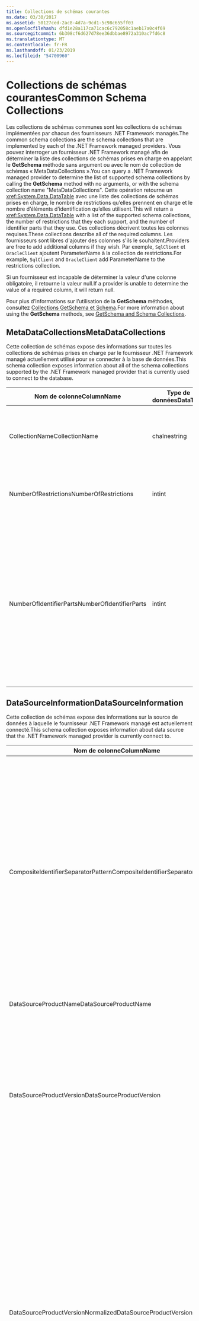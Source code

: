 ```yaml
---
title: Collections de schémas courantes
ms.date: 03/30/2017
ms.assetid: 50127ced-2ac8-4d7a-9cd1-5c98c655ff03
ms.openlocfilehash: dfd1e28a117ca71cac6c792058c1aeb17a0c4f69
ms.sourcegitcommit: 6b308cf6d627d78ee36dbbae8972a310ac7fd6c8
ms.translationtype: MT
ms.contentlocale: fr-FR
ms.lasthandoff: 01/23/2019
ms.locfileid: "54700960"
---
```

# <a name="common-schema-collections"></a><span data-ttu-id="b79be-102">Collections de schémas courantes</span><span class="sxs-lookup"><span data-stu-id="b79be-102">Common Schema Collections</span></span>
<span data-ttu-id="b79be-103">Les collections de schémas communes sont les collections de schémas implémentées par chacun des fournisseurs .NET Framework managés.</span><span class="sxs-lookup"><span data-stu-id="b79be-103">The common schema collections are the schema collections that are implemented by each of the .NET Framework managed providers.</span></span> <span data-ttu-id="b79be-104">Vous pouvez interroger un fournisseur .NET Framework managé afin de déterminer la liste des collections de schémas prises en charge en appelant le **GetSchema** méthode sans argument ou avec le nom de collection de schémas « MetaDataCollections ».</span><span class="sxs-lookup"><span data-stu-id="b79be-104">You can query a .NET Framework managed provider to determine the list of supported schema collections by calling the **GetSchema** method with no arguments, or with the schema collection name "MetaDataCollections".</span></span> <span data-ttu-id="b79be-105">Cette opération retourne un <xref:System.Data.DataTable> avec une liste des collections de schémas prises en charge, le nombre de restrictions qu’elles prennent en charge et le nombre d’éléments d’identification qu’elles utilisent.</span><span class="sxs-lookup"><span data-stu-id="b79be-105">This will return a <xref:System.Data.DataTable> with a list of the supported schema collections, the number of restrictions that they each support, and the number of identifier parts that they use.</span></span> <span data-ttu-id="b79be-106">Ces collections décrivent toutes les colonnes requises.</span><span class="sxs-lookup"><span data-stu-id="b79be-106">These collections describe all of the required columns.</span></span> <span data-ttu-id="b79be-107">Les fournisseurs sont libres d'ajouter des colonnes s'ils le souhaitent.</span><span class="sxs-lookup"><span data-stu-id="b79be-107">Providers are free to add additional columns if they wish.</span></span> <span data-ttu-id="b79be-108">Par exemple, `SqlClient` et `OracleClient` ajoutent ParameterName à la collection de restrictions.</span><span class="sxs-lookup"><span data-stu-id="b79be-108">For example, `SqlClient` and `OracleClient` add ParameterName to the restrictions collection.</span></span>  
  
 <span data-ttu-id="b79be-109">Si un fournisseur est incapable de déterminer la valeur d'une colonne obligatoire, il retourne la valeur null.</span><span class="sxs-lookup"><span data-stu-id="b79be-109">If a provider is unable to determine the value of a required column, it will return null.</span></span>  
  
 <span data-ttu-id="b79be-110">Pour plus d’informations sur l’utilisation de la **GetSchema** méthodes, consultez [Collections GetSchema et Schema](../../../../docs/framework/data/adonet/getschema-and-schema-collections.md).</span><span class="sxs-lookup"><span data-stu-id="b79be-110">For more information about using the **GetSchema** methods, see [GetSchema and Schema Collections](../../../../docs/framework/data/adonet/getschema-and-schema-collections.md).</span></span>  
  
## <a name="metadatacollections"></a><span data-ttu-id="b79be-111">MetaDataCollections</span><span class="sxs-lookup"><span data-stu-id="b79be-111">MetaDataCollections</span></span>  
 <span data-ttu-id="b79be-112">Cette collection de schémas expose des informations sur toutes les collections de schémas prises en charge par le fournisseur .NET Framework managé actuellement utilisé pour se connecter à la base de données.</span><span class="sxs-lookup"><span data-stu-id="b79be-112">This schema collection exposes information about all of the schema collections supported by the .NET Framework managed provider that is currently used to connect to the database.</span></span>  
  
|<span data-ttu-id="b79be-113">Nom de colonne</span><span class="sxs-lookup"><span data-stu-id="b79be-113">ColumnName</span></span>|<span data-ttu-id="b79be-114">Type de données</span><span class="sxs-lookup"><span data-stu-id="b79be-114">DataType</span></span>|<span data-ttu-id="b79be-115">Description</span><span class="sxs-lookup"><span data-stu-id="b79be-115">Description</span></span>|  
|----------------|--------------|-----------------|  
|<span data-ttu-id="b79be-116">CollectionName</span><span class="sxs-lookup"><span data-stu-id="b79be-116">CollectionName</span></span>|<span data-ttu-id="b79be-117">chaîne</span><span class="sxs-lookup"><span data-stu-id="b79be-117">string</span></span>|<span data-ttu-id="b79be-118">Le nom de la collection à passer à la **GetSchema** méthode pour retourner la collection.</span><span class="sxs-lookup"><span data-stu-id="b79be-118">The name of the collection to pass to the **GetSchema** method to return the collection.</span></span>|  
|<span data-ttu-id="b79be-119">NumberOfRestrictions</span><span class="sxs-lookup"><span data-stu-id="b79be-119">NumberOfRestrictions</span></span>|<span data-ttu-id="b79be-120">int</span><span class="sxs-lookup"><span data-stu-id="b79be-120">int</span></span>|<span data-ttu-id="b79be-121">Nombre de restrictions qui peuvent être spécifiées pour la collection.</span><span class="sxs-lookup"><span data-stu-id="b79be-121">The number of restrictions that may be specified for the collection.</span></span>|  
|<span data-ttu-id="b79be-122">NumberOfIdentifierParts</span><span class="sxs-lookup"><span data-stu-id="b79be-122">NumberOfIdentifierParts</span></span>|<span data-ttu-id="b79be-123">int</span><span class="sxs-lookup"><span data-stu-id="b79be-123">int</span></span>|<span data-ttu-id="b79be-124">Nombre de parties dans le nom d'objet identificateur/base de données composite.</span><span class="sxs-lookup"><span data-stu-id="b79be-124">The number of parts in the composite identifier/database object name.</span></span> <span data-ttu-id="b79be-125">Par exemple, dans SQL Server, ce serait 3 pour les tables et 4 pour les colonnes.</span><span class="sxs-lookup"><span data-stu-id="b79be-125">For example, in SQL Server, this would be 3 for tables and 4 for columns.</span></span> <span data-ttu-id="b79be-126">Dans Oracle, ce serait 2 pour les tables et 3 pour les colonnes.</span><span class="sxs-lookup"><span data-stu-id="b79be-126">In Oracle, it would be 2 for tables and 3 for columns.</span></span>|  
  
## <a name="datasourceinformation"></a><span data-ttu-id="b79be-127">DataSourceInformation</span><span class="sxs-lookup"><span data-stu-id="b79be-127">DataSourceInformation</span></span>  
 <span data-ttu-id="b79be-128">Cette collection de schémas expose des informations sur la source de données à laquelle le fournisseur .NET Framework managé est actuellement connecté.</span><span class="sxs-lookup"><span data-stu-id="b79be-128">This schema collection exposes information about data source that the .NET Framework managed provider is currently connect to.</span></span>  
  
|<span data-ttu-id="b79be-129">Nom de colonne</span><span class="sxs-lookup"><span data-stu-id="b79be-129">ColumnName</span></span>|<span data-ttu-id="b79be-130">Type de données</span><span class="sxs-lookup"><span data-stu-id="b79be-130">DataType</span></span>|<span data-ttu-id="b79be-131">Description</span><span class="sxs-lookup"><span data-stu-id="b79be-131">Description</span></span>|  
|----------------|--------------|-----------------|  
|<span data-ttu-id="b79be-132">CompositeIdentifierSeparatorPattern</span><span class="sxs-lookup"><span data-stu-id="b79be-132">CompositeIdentifierSeparatorPattern</span></span>|<span data-ttu-id="b79be-133">string</span><span class="sxs-lookup"><span data-stu-id="b79be-133">string</span></span>|<span data-ttu-id="b79be-134">Expression régulière pour mettre en correspondance les séparateurs composites dans un identificateur composite.</span><span class="sxs-lookup"><span data-stu-id="b79be-134">The regular expression to match the composite separators in a composite identifier.</span></span> <span data-ttu-id="b79be-135">Par exemple, «\\. »</span><span class="sxs-lookup"><span data-stu-id="b79be-135">For example, "\\."</span></span> <span data-ttu-id="b79be-136">(pour SQL Server) ou «\@&#124;\\. »</span><span class="sxs-lookup"><span data-stu-id="b79be-136">(for SQL Server) or "\@&#124;\\."</span></span> <span data-ttu-id="b79be-137">(pour Oracle).</span><span class="sxs-lookup"><span data-stu-id="b79be-137">(for Oracle).</span></span><br /><br /> <span data-ttu-id="b79be-138">Un identificateur composite est généralement ce qui est utilisé pour un nom d’objet de base de données, par exemple : pubs.dbo.authors ou pubs\@dbo.authors.</span><span class="sxs-lookup"><span data-stu-id="b79be-138">A composite identifier is typically what is used for a database object name, for example: pubs.dbo.authors or pubs\@dbo.authors.</span></span><br /><br /> <span data-ttu-id="b79be-139">Pour SQL Server, utilisez l’expression régulière «\\. ».</span><span class="sxs-lookup"><span data-stu-id="b79be-139">For SQL Server, use the regular expression "\\.".</span></span> <span data-ttu-id="b79be-140">Pour OracleClient, utilisez «\@&#124;\\. ».</span><span class="sxs-lookup"><span data-stu-id="b79be-140">For OracleClient, use "\@&#124;\\.".</span></span><br /><br /> <span data-ttu-id="b79be-141">Pour ODBC, utilisez Catalog_name_seperator.</span><span class="sxs-lookup"><span data-stu-id="b79be-141">For ODBC use the Catalog_name_seperator.</span></span><br /><br /> <span data-ttu-id="b79be-142">Pour OLE DB, utilisez DBLITERAL_CATALOG_SEPARATOR ou DBLITERAL_SCHEMA_SEPARATOR.</span><span class="sxs-lookup"><span data-stu-id="b79be-142">For OLE DB use DBLITERAL_CATALOG_SEPARATOR or DBLITERAL_SCHEMA_SEPARATOR.</span></span>|  
|<span data-ttu-id="b79be-143">DataSourceProductName</span><span class="sxs-lookup"><span data-stu-id="b79be-143">DataSourceProductName</span></span>|<span data-ttu-id="b79be-144">string</span><span class="sxs-lookup"><span data-stu-id="b79be-144">string</span></span>|<span data-ttu-id="b79be-145">Nom du produit auquel accède le fournisseur, tel que « Oracle » ou « SQLServer ».</span><span class="sxs-lookup"><span data-stu-id="b79be-145">The name of the product accessed by the provider, such as "Oracle" or "SQLServer".</span></span>|  
|<span data-ttu-id="b79be-146">DataSourceProductVersion</span><span class="sxs-lookup"><span data-stu-id="b79be-146">DataSourceProductVersion</span></span>|<span data-ttu-id="b79be-147">string</span><span class="sxs-lookup"><span data-stu-id="b79be-147">string</span></span>|<span data-ttu-id="b79be-148">Indique la version du produit auquel accède le fournisseur, dans le format natif des sources de données et non dans un format Microsoft.</span><span class="sxs-lookup"><span data-stu-id="b79be-148">Indicates the version of the product accessed by the provider, in the data sources native format and not in Microsoft format.</span></span><br /><br /> <span data-ttu-id="b79be-149">Dans certains cas, DataSourceProductVersion et DataSourceProductVersionNormalized ont la même valeur.</span><span class="sxs-lookup"><span data-stu-id="b79be-149">In some cases DataSourceProductVersion and DataSourceProductVersionNormalized will be the same value.</span></span> <span data-ttu-id="b79be-150">Dans le cas d'OLE DB et d'ODBC, ces valeurs sont toujours identiques étant donné qu'elles sont mappées sur le même appel de fonction dans l'API native sous-jacente.</span><span class="sxs-lookup"><span data-stu-id="b79be-150">In the case of OLE DB and ODBC, these will always be the same as they are mapped to the same function call in the underlying native API.</span></span>|  
|<span data-ttu-id="b79be-151">DataSourceProductVersionNormalized</span><span class="sxs-lookup"><span data-stu-id="b79be-151">DataSourceProductVersionNormalized</span></span>|<span data-ttu-id="b79be-152">string</span><span class="sxs-lookup"><span data-stu-id="b79be-152">string</span></span>|<span data-ttu-id="b79be-153">Version normalisée pour la source de données, telle qu'elle peut être comparée à `String.Compare()`.</span><span class="sxs-lookup"><span data-stu-id="b79be-153">A normalized version for the data source, such that it can be compared with `String.Compare()`.</span></span> <span data-ttu-id="b79be-154">Son format est identique pour toutes les versions du fournisseur afin d'empêcher la version 10 d'opérer un tri entre les versions 1 et 2.</span><span class="sxs-lookup"><span data-stu-id="b79be-154">The format of this is consistent for all versions of the provider to prevent version 10 from sorting between version 1 and version 2.</span></span><br /><br /> <span data-ttu-id="b79be-155">Par exemple, le fournisseur Oracle utilise un format « nn.nn.nn.nn.nn » pour sa version normalisée, ce qui entraîne une source de données Oracle 8i retourne « 08.01.07.04.01 ».</span><span class="sxs-lookup"><span data-stu-id="b79be-155">For example, the Oracle provider uses a format of "nn.nn.nn.nn.nn" for its normalized version, which causes an Oracle 8i data source to return "08.01.07.04.01".</span></span> <span data-ttu-id="b79be-156">SQL Server utilise le format « nn.nn.nnnn » Microsoft classique.</span><span class="sxs-lookup"><span data-stu-id="b79be-156">SQL Server uses the typical Microsoft "nn.nn.nnnn" format.</span></span><br /><br /> <span data-ttu-id="b79be-157">Dans certains cas, DataSourceProductVersion et DataSourceProductVersionNormalized ont la même valeur.</span><span class="sxs-lookup"><span data-stu-id="b79be-157">In some cases, DataSourceProductVersion and DataSourceProductVersionNormalized will be the same value.</span></span> <span data-ttu-id="b79be-158">Dans le cas d'OLE DB et d'ODBC, ces valeurs sont toujours identiques étant donné qu'elles sont mappées sur le même appel de fonction dans l'API native sous-jacente.</span><span class="sxs-lookup"><span data-stu-id="b79be-158">In the case of OLE DB and ODBC these will always be the same as they are mapped to the same function call in the underlying native API.</span></span>|  
|<span data-ttu-id="b79be-159">GroupByBehavior</span><span class="sxs-lookup"><span data-stu-id="b79be-159">GroupByBehavior</span></span>|<xref:System.Data.Common.GroupByBehavior>|<span data-ttu-id="b79be-160">Spécifie la relation entre les colonnes dans une clause GROUP BY et les colonnes non agrégées dans la liste de sélection.</span><span class="sxs-lookup"><span data-stu-id="b79be-160">Specifies the relationship between the columns in a GROUP BY clause and the non-aggregated columns in the select list.</span></span>|  
|<span data-ttu-id="b79be-161">IdentifierPattern</span><span class="sxs-lookup"><span data-stu-id="b79be-161">IdentifierPattern</span></span>|<span data-ttu-id="b79be-162">string</span><span class="sxs-lookup"><span data-stu-id="b79be-162">string</span></span>|<span data-ttu-id="b79be-163">Expression régulière qui correspond à un identificateur et dont la valeur de correspondance est l'identificateur.</span><span class="sxs-lookup"><span data-stu-id="b79be-163">A regular expression that matches an identifier and has a match value of the identifier.</span></span> <span data-ttu-id="b79be-164">Par exemple, « [A-Za-z0-9_#$] ».</span><span class="sxs-lookup"><span data-stu-id="b79be-164">For example "[A-Za-z0-9_#$]".</span></span>|  
|<span data-ttu-id="b79be-165">IdentifierCase</span><span class="sxs-lookup"><span data-stu-id="b79be-165">IdentifierCase</span></span>|<xref:System.Data.Common.IdentifierCase>|<span data-ttu-id="b79be-166">Indique si des identificateurs non entourés de guillemets sont traités ou non comme respectant la casse.</span><span class="sxs-lookup"><span data-stu-id="b79be-166">Indicates whether non-quoted identifiers are treated as case sensitive or not.</span></span>|  
|<span data-ttu-id="b79be-167">OrderByColumnsInSelect</span><span class="sxs-lookup"><span data-stu-id="b79be-167">OrderByColumnsInSelect</span></span>|<span data-ttu-id="b79be-168">bool</span><span class="sxs-lookup"><span data-stu-id="b79be-168">bool</span></span>|<span data-ttu-id="b79be-169">Spécifie si les colonnes d'une clause ORDER BY doivent figurer dans la liste de sélection.</span><span class="sxs-lookup"><span data-stu-id="b79be-169">Specifies whether columns in an ORDER BY clause must be in the select list.</span></span> <span data-ttu-id="b79be-170">Une valeur true indique qu'elles doivent obligatoirement figurer dans la liste de sélection ; une valeur false indique qu'elles ne doivent pas obligatoirement figurer dans la liste de sélection.</span><span class="sxs-lookup"><span data-stu-id="b79be-170">A value of true indicates that they are required to be in the select list, a value of false indicates that they are not required to be in the select list.</span></span>|  
|<span data-ttu-id="b79be-171">ParameterMarkerFormat</span><span class="sxs-lookup"><span data-stu-id="b79be-171">ParameterMarkerFormat</span></span>|<span data-ttu-id="b79be-172">string</span><span class="sxs-lookup"><span data-stu-id="b79be-172">string</span></span>|<span data-ttu-id="b79be-173">Chaîne de format représentant la manière de formater un paramètre.</span><span class="sxs-lookup"><span data-stu-id="b79be-173">A format string that represents how to format a parameter.</span></span><br /><br /> <span data-ttu-id="b79be-174">Si les paramètres nommés sont pris en charge par la source de données, le premier espace réservé dans cette chaîne doit être l'emplacement où le nom de paramètre doit être formaté.</span><span class="sxs-lookup"><span data-stu-id="b79be-174">If named parameters are supported by the data source, the first placeholder in this string should be where the parameter name should be formatted.</span></span><br /><br /> <span data-ttu-id="b79be-175">Par exemple, si la source de données attend des paramètres nommés et précédés une » : « il s’agit de « :{0}».</span><span class="sxs-lookup"><span data-stu-id="b79be-175">For example, if the data source expects parameters to be named and prefixed with an ‘:’ this would be ":{0}".</span></span> <span data-ttu-id="b79be-176">En cas de formatage avec un nom de paramètre « p1 », la chaîne obtenue est « :p1 ».</span><span class="sxs-lookup"><span data-stu-id="b79be-176">When formatting this with a parameter name of "p1" the resulting string is ":p1".</span></span><br /><br /> <span data-ttu-id="b79be-177">Si la source de données attend des paramètres précédés le '\@», mais les noms les incluent déjà, il s’agit de '{0}» et le résultat de la mise en forme d’un paramètre nommé «\@p1 » consiste simplement à »\@p1 ».</span><span class="sxs-lookup"><span data-stu-id="b79be-177">If the data source expects parameters to be prefixed with the ‘\@’, but the names already include them, this would be ‘{0}’, and the result of formatting a parameter named "\@p1" would simply be "\@p1".</span></span><br /><br /> <span data-ttu-id="b79be-178">Pour les sources de données qui ne sont pas attendre des paramètres nommés et attendent l’utilisation de la « ? »</span><span class="sxs-lookup"><span data-stu-id="b79be-178">For data sources that do not expect named parameters and expect the use of the ‘?’</span></span> <span data-ttu-id="b79be-179">caractère, la chaîne de format peut être spécifiée simplement comme « ? », qui ignore le nom du paramètre.</span><span class="sxs-lookup"><span data-stu-id="b79be-179">character, the format string can be specified as simply ‘?’, which would ignore the parameter name.</span></span> <span data-ttu-id="b79be-180">Pour OLE DB, nous retournons « ? ».</span><span class="sxs-lookup"><span data-stu-id="b79be-180">For OLE DB we return ‘?’.</span></span>|  
|<span data-ttu-id="b79be-181">ParameterMarkerPattern</span><span class="sxs-lookup"><span data-stu-id="b79be-181">ParameterMarkerPattern</span></span>|<span data-ttu-id="b79be-182">string</span><span class="sxs-lookup"><span data-stu-id="b79be-182">string</span></span>|<span data-ttu-id="b79be-183">Expression régulière représentant un marqueur de paramètre.</span><span class="sxs-lookup"><span data-stu-id="b79be-183">A regular expression that matches a parameter marker.</span></span> <span data-ttu-id="b79be-184">Elle a pour valeur de correspondance éventuelle le nom de paramètre.</span><span class="sxs-lookup"><span data-stu-id="b79be-184">It will have a match value of the parameter name, if any.</span></span><br /><br /> <span data-ttu-id="b79be-185">Par exemple, si les paramètres nommés sont pris en charge avec un «\@' caractère initial qui sera inclus dans le nom du paramètre, il s’agit : » (\@[A-Za-z0-9_$ #] \*) ».</span><span class="sxs-lookup"><span data-stu-id="b79be-185">For example, if named parameters are supported with an ‘\@’ lead-in character that will be included in the parameter name, this would be: "(\@[A-Za-z0-9_$#]\*)".</span></span><br /><br /> <span data-ttu-id="b79be-186">Toutefois, si les paramètres nommés sont pris en charge avec un « : » comme caractère initial ne faisant pas partie du nom de paramètre, il s’agirait : » : ([A-Za-z0-9_$ #]\*) ».</span><span class="sxs-lookup"><span data-stu-id="b79be-186">However, if named parameters are supported with a ‘:’ as the lead-in character and it is not part of the parameter name, this would be: ":([A-Za-z0-9_$#]\*)".</span></span><br /><br /> <span data-ttu-id="b79be-187">Bien sûr, si la source de données ne prend pas en charge les paramètres nommés, cela donne simplement « ? ».</span><span class="sxs-lookup"><span data-stu-id="b79be-187">Of course, if the data source doesn’t support named parameters, this would simply be "?".</span></span>|  
|<span data-ttu-id="b79be-188">ParameterNameMaxLength</span><span class="sxs-lookup"><span data-stu-id="b79be-188">ParameterNameMaxLength</span></span>|<span data-ttu-id="b79be-189">int</span><span class="sxs-lookup"><span data-stu-id="b79be-189">int</span></span>|<span data-ttu-id="b79be-190">Longueur maximale d'un nom de paramètre en caractères.</span><span class="sxs-lookup"><span data-stu-id="b79be-190">The maximum length of a parameter name in characters.</span></span> <span data-ttu-id="b79be-191">Si les noms de paramètres sont pris en charge, Visual Studio attend que la valeur minimale de longueur maximale soit de 30 caractères.</span><span class="sxs-lookup"><span data-stu-id="b79be-191">Visual Studio expects that if parameter names are supported, the minimum value for the maximum length is 30 characters.</span></span><br /><br /> <span data-ttu-id="b79be-192">Si la source de données ne prend pas en charge les paramètres nommés, cette propriété retourne zéro.</span><span class="sxs-lookup"><span data-stu-id="b79be-192">If the data source does not support named parameters, this property returns zero.</span></span>|  
|<span data-ttu-id="b79be-193">ParameterNamePattern</span><span class="sxs-lookup"><span data-stu-id="b79be-193">ParameterNamePattern</span></span>|<span data-ttu-id="b79be-194">string</span><span class="sxs-lookup"><span data-stu-id="b79be-194">string</span></span>|<span data-ttu-id="b79be-195">Expression régulière représentant les noms de paramètre valides.</span><span class="sxs-lookup"><span data-stu-id="b79be-195">A regular expression that matches the valid parameter names.</span></span> <span data-ttu-id="b79be-196">Les différentes sources de données ont des règles différentes concernant les caractères qui peuvent être utilisés pour les noms de paramètre.</span><span class="sxs-lookup"><span data-stu-id="b79be-196">Different data sources have different rules regarding the characters that may be used for parameter names.</span></span><br /><br /> <span data-ttu-id="b79be-197">Si les noms de paramètre sont pris en charge, Visual Studio attend que les caractères « \p{Lu}\p{Ll}\p{Lt}\p{Lm}\p{Lo}\p{Nl}\p{Nd} » correspondent à l'ensemble minimal pris en charge de caractères valides pour les noms de paramètre.</span><span class="sxs-lookup"><span data-stu-id="b79be-197">Visual Studio expects that if parameter names are supported, the characters "\p{Lu}\p{Ll}\p{Lt}\p{Lm}\p{Lo}\p{Nl}\p{Nd}" are the minimum supported set of characters that are valid for parameter names.</span></span>|  
|<span data-ttu-id="b79be-198">QuotedIdentifierPattern</span><span class="sxs-lookup"><span data-stu-id="b79be-198">QuotedIdentifierPattern</span></span>|<span data-ttu-id="b79be-199">string</span><span class="sxs-lookup"><span data-stu-id="b79be-199">string</span></span>|<span data-ttu-id="b79be-200">Expression régulière qui correspond à un identificateur entre guillemets et qui a pour valeur de correspondance l'identificateur proprement dit, sans les guillemets.</span><span class="sxs-lookup"><span data-stu-id="b79be-200">A regular expression that matches a quoted identifier and has a match value of the identifier itself without the quotes.</span></span> <span data-ttu-id="b79be-201">Par exemple, si la source de données utilise des guillemets doubles pour identifier des identificateurs entre guillemets, cela serait : « (([^\\"]&#124;\\"\\") \*) ».</span><span class="sxs-lookup"><span data-stu-id="b79be-201">For example, if the data source used double-quotes to identify quoted identifiers, this would be: "(([^\\"]&#124;\\"\\")\*)".</span></span>|  
|<span data-ttu-id="b79be-202">QuotedIdentifierCase</span><span class="sxs-lookup"><span data-stu-id="b79be-202">QuotedIdentifierCase</span></span>|<xref:System.Data.Common.IdentifierCase>|<span data-ttu-id="b79be-203">Indique si des identificateurs entourés de guillemets sont traités ou non comme respectant la casse.</span><span class="sxs-lookup"><span data-stu-id="b79be-203">Indicates whether quoted identifiers are treated as case sensitive or not.</span></span>|  
|<span data-ttu-id="b79be-204">StatementSeparatorPattern</span><span class="sxs-lookup"><span data-stu-id="b79be-204">StatementSeparatorPattern</span></span>|<span data-ttu-id="b79be-205">string</span><span class="sxs-lookup"><span data-stu-id="b79be-205">string</span></span>|<span data-ttu-id="b79be-206">Expression régulière représentant le séparateur d'instruction.</span><span class="sxs-lookup"><span data-stu-id="b79be-206">A regular expression that matches the statement separator.</span></span>|  
|<span data-ttu-id="b79be-207">StringLiteralPattern</span><span class="sxs-lookup"><span data-stu-id="b79be-207">StringLiteralPattern</span></span>|<span data-ttu-id="b79be-208">string</span><span class="sxs-lookup"><span data-stu-id="b79be-208">string</span></span>|<span data-ttu-id="b79be-209">Expression régulière qui correspond à un littéral de chaîne et dont la valeur de correspondance est le littéral proprement dit.</span><span class="sxs-lookup"><span data-stu-id="b79be-209">A regular expression that matches a string literal and has a match value of the literal itself.</span></span> <span data-ttu-id="b79be-210">Par exemple, si la source de données utilise des guillemets simples pour identifier des chaînes, cela serait : « ('([^']&#124;'') \*') » »</span><span class="sxs-lookup"><span data-stu-id="b79be-210">For example, if the data source used single-quotes to identify strings, this would be: "('([^']&#124;'')\*')"'</span></span>|  
|<span data-ttu-id="b79be-211">SupportedJoinOperators</span><span class="sxs-lookup"><span data-stu-id="b79be-211">SupportedJoinOperators</span></span>|<xref:System.Data.Common.SupportedJoinOperators>|<span data-ttu-id="b79be-212">Spécifie les types d'instructions SQL jointes prises en charge par la source de données.</span><span class="sxs-lookup"><span data-stu-id="b79be-212">Specifies what types of SQL join statements are supported by the data source.</span></span>|  
  
## <a name="datatypes"></a><span data-ttu-id="b79be-213">DataTypes</span><span class="sxs-lookup"><span data-stu-id="b79be-213">DataTypes</span></span>  
 <span data-ttu-id="b79be-214">Cette collection de schémas expose des informations sur les types de données pris en charge par la base de données à laquelle le fournisseur .NET Framework managé est actuellement connecté.</span><span class="sxs-lookup"><span data-stu-id="b79be-214">This schema collection exposes information about the data types that are supported by the database that the .NET Framework managed provider is currently connected to.</span></span>  
  
|<span data-ttu-id="b79be-215">Nom de colonne</span><span class="sxs-lookup"><span data-stu-id="b79be-215">ColumnName</span></span>|<span data-ttu-id="b79be-216">Type de données</span><span class="sxs-lookup"><span data-stu-id="b79be-216">DataType</span></span>|<span data-ttu-id="b79be-217">Description</span><span class="sxs-lookup"><span data-stu-id="b79be-217">Description</span></span>|  
|----------------|--------------|-----------------|  
|<span data-ttu-id="b79be-218">TypeName</span><span class="sxs-lookup"><span data-stu-id="b79be-218">TypeName</span></span>|<span data-ttu-id="b79be-219">string</span><span class="sxs-lookup"><span data-stu-id="b79be-219">string</span></span>|<span data-ttu-id="b79be-220">Nom de type de données spécifique au fournisseur.</span><span class="sxs-lookup"><span data-stu-id="b79be-220">The provider-specific data type name.</span></span>|  
|<span data-ttu-id="b79be-221">ProviderDbType</span><span class="sxs-lookup"><span data-stu-id="b79be-221">ProviderDbType</span></span>|<span data-ttu-id="b79be-222">int</span><span class="sxs-lookup"><span data-stu-id="b79be-222">int</span></span>|<span data-ttu-id="b79be-223">Valeur de type de données spécifique au fournisseur à utiliser pour la spécification du type d'un paramètre.</span><span class="sxs-lookup"><span data-stu-id="b79be-223">The provider-specific type value that should be used when specifying a parameter’s type.</span></span> <span data-ttu-id="b79be-224">Par exemple, SqlDbType.Money ou OracleType.Blob.</span><span class="sxs-lookup"><span data-stu-id="b79be-224">For example, SqlDbType.Money or OracleType.Blob.</span></span>|  
|<span data-ttu-id="b79be-225">ColumnSize</span><span class="sxs-lookup"><span data-stu-id="b79be-225">ColumnSize</span></span>|<span data-ttu-id="b79be-226">long</span><span class="sxs-lookup"><span data-stu-id="b79be-226">long</span></span>|<span data-ttu-id="b79be-227">La longueur d'une colonne ou d'un paramètre non numérique fait référence à la longueur maximale ou à la longueur définie pour ce type par le fournisseur.</span><span class="sxs-lookup"><span data-stu-id="b79be-227">The length of a non-numeric column or parameter refers to either the maximum or the length defined for this type by the provider.</span></span><br /><br /> <span data-ttu-id="b79be-228">Pour les données de type caractère, il s'agit de la longueur maximale ou de la longueur en unités définie par la source de données.</span><span class="sxs-lookup"><span data-stu-id="b79be-228">For character data, this is the maximum or defined length in units, defined by the data source.</span></span> <span data-ttu-id="b79be-229">Le concept d'Oracle consiste à spécifier une longueur, puis à spécifier la taille de stockage réelle de certains types de données caractère.</span><span class="sxs-lookup"><span data-stu-id="b79be-229">Oracle has the concept of specifying a length and then specifying the actual storage size for some character data types.</span></span> <span data-ttu-id="b79be-230">Cela définit uniquement la longueur en unités pour Oracle.</span><span class="sxs-lookup"><span data-stu-id="b79be-230">This defines only the length in units for Oracle.</span></span><br /><br /> <span data-ttu-id="b79be-231">Pour les données de type date-heure, il s'agit de la longueur de la représentation de chaîne (en supposant la précision maximale autorisée de la partie fractions de secondes).</span><span class="sxs-lookup"><span data-stu-id="b79be-231">For date-time data types, this is the length of the string representation (assuming the maximum allowed precision of the fractional seconds component).</span></span><br /><br /> <span data-ttu-id="b79be-232">Si le type de données est numérique, il s'agit de la limite supérieure de la précision maximale du type de données.</span><span class="sxs-lookup"><span data-stu-id="b79be-232">If the data type is numeric, this is the upper bound on the maximum precision of the data type.</span></span>|  
|<span data-ttu-id="b79be-233">CreateFormat</span><span class="sxs-lookup"><span data-stu-id="b79be-233">CreateFormat</span></span>|<span data-ttu-id="b79be-234">string</span><span class="sxs-lookup"><span data-stu-id="b79be-234">string</span></span>|<span data-ttu-id="b79be-235">Chaîne de format représentant la manière d'ajouter cette colonne à une instruction de définition de données, telle que CREATE TABLE.</span><span class="sxs-lookup"><span data-stu-id="b79be-235">Format string that represents how to add this column to a data definition statement, such as CREATE TABLE.</span></span> <span data-ttu-id="b79be-236">Chaque élément dans le tableau CreateParameter doit être représenté par un « marqueur de paramètre » dans la chaîne de format.</span><span class="sxs-lookup"><span data-stu-id="b79be-236">Each element in the CreateParameter array should be represented by a "parameter marker" in the format string.</span></span><br /><br /> <span data-ttu-id="b79be-237">Par exemple, le type de données SQL DECIMAL nécessite une précision et une échelle.</span><span class="sxs-lookup"><span data-stu-id="b79be-237">For example, the SQL data type DECIMAL needs a precision and a scale.</span></span> <span data-ttu-id="b79be-238">Dans ce cas, la chaîne de format serait « DECIMAL ({0},{1}) ».</span><span class="sxs-lookup"><span data-stu-id="b79be-238">In this case, the format string would be "DECIMAL({0},{1})".</span></span>|  
|<span data-ttu-id="b79be-239">CreateParameters</span><span class="sxs-lookup"><span data-stu-id="b79be-239">CreateParameters</span></span>|<span data-ttu-id="b79be-240">string</span><span class="sxs-lookup"><span data-stu-id="b79be-240">string</span></span>|<span data-ttu-id="b79be-241">Paramètres de création à spécifier lors de la création d'une colonne de ce type de données.</span><span class="sxs-lookup"><span data-stu-id="b79be-241">The creation parameters that must be specified when creating a column of this data type.</span></span> <span data-ttu-id="b79be-242">Les paramètres de création sont répertoriés dans la chaîne, avec des virgules de séparation, dans l'ordre dans lequel ils doivent être fournis.</span><span class="sxs-lookup"><span data-stu-id="b79be-242">Each creation parameter is listed in the string, separated by a comma in the order they are to be supplied.</span></span><br /><br /> <span data-ttu-id="b79be-243">Par exemple, le type de données SQL DECIMAL nécessite une précision et une échelle.</span><span class="sxs-lookup"><span data-stu-id="b79be-243">For example, the SQL data type DECIMAL needs a precision and a scale.</span></span> <span data-ttu-id="b79be-244">Dans ce cas, les paramètres de création doivent contenir la chaîne « precision, scale ».</span><span class="sxs-lookup"><span data-stu-id="b79be-244">In this case, the creation parameters should contain the string "precision, scale".</span></span><br /><br /> <span data-ttu-id="b79be-245">Dans une commande de texte pour créer une colonne DECIMAL avec une précision de 10 et une échelle de 2, la valeur de la colonne CreateFormat peut être décimale ({0},{1}) » et la spécification de type complète serait Decimal (10,2).</span><span class="sxs-lookup"><span data-stu-id="b79be-245">In a text command to create a DECIMAL column with a precision of 10 and a scale of 2, the value of the CreateFormat column might be DECIMAL({0},{1})" and the complete type specification would be DECIMAL(10,2).</span></span>|  
|<span data-ttu-id="b79be-246">Type de données</span><span class="sxs-lookup"><span data-stu-id="b79be-246">DataType</span></span>|<span data-ttu-id="b79be-247">string</span><span class="sxs-lookup"><span data-stu-id="b79be-247">string</span></span>|<span data-ttu-id="b79be-248">Nom du type .NET Framework du type de données.</span><span class="sxs-lookup"><span data-stu-id="b79be-248">The name of the .NET Framework type of the data type.</span></span>|  
|<span data-ttu-id="b79be-249">IsAutoincrementable</span><span class="sxs-lookup"><span data-stu-id="b79be-249">IsAutoincrementable</span></span>|<span data-ttu-id="b79be-250">bool</span><span class="sxs-lookup"><span data-stu-id="b79be-250">bool</span></span>|<span data-ttu-id="b79be-251">true — Les valeurs de ce type de données peuvent être auto-incrémentées.</span><span class="sxs-lookup"><span data-stu-id="b79be-251">true—Values of this data type may be auto-incrementing.</span></span><br /><br /> <span data-ttu-id="b79be-252">false — Les valeurs de ce type de données ne peuvent pas être auto-incrémentées.</span><span class="sxs-lookup"><span data-stu-id="b79be-252">false—Values of this data type may not be auto-incrementing.</span></span><br /><br /> <span data-ttu-id="b79be-253">Notez que cela indique simplement si une colonne de ce type de données peut être auto-incrémentée, pas que toutes les colonnes de ce type le sont.</span><span class="sxs-lookup"><span data-stu-id="b79be-253">Note that this merely indicates whether a column of this data type may be auto-incrementing, not that all columns of this type are auto-incrementing.</span></span>|  
|<span data-ttu-id="b79be-254">IsBestMatch</span><span class="sxs-lookup"><span data-stu-id="b79be-254">IsBestMatch</span></span>|<span data-ttu-id="b79be-255">bool</span><span class="sxs-lookup"><span data-stu-id="b79be-255">bool</span></span>|<span data-ttu-id="b79be-256">true — Le type de données est la meilleure correspondance entre tous les types de données du magasin de données et le type de données .NET Framework indiqué par la valeur de la colonne DataType.</span><span class="sxs-lookup"><span data-stu-id="b79be-256">true—The data type is the best match between all data types in the data store and the .NET Framework data type indicated by the value in the DataType column.</span></span><br /><br /> <span data-ttu-id="b79be-257">false — Le type de données n'est pas la meilleure correspondance.</span><span class="sxs-lookup"><span data-stu-id="b79be-257">false—The data type is not the best match.</span></span><br /><br /> <span data-ttu-id="b79be-258">Pour chaque ensemble de lignes dans lequel la valeur de la colonne DataType est identique, la colonne IsBestMatch est définie comme true dans une seule ligne.</span><span class="sxs-lookup"><span data-stu-id="b79be-258">For each set of rows in which the value of the DataType column is the same, the IsBestMatch column is set to true in only one row.</span></span>|  
|<span data-ttu-id="b79be-259">IsCaseSensitive</span><span class="sxs-lookup"><span data-stu-id="b79be-259">IsCaseSensitive</span></span>|<span data-ttu-id="b79be-260">bool</span><span class="sxs-lookup"><span data-stu-id="b79be-260">bool</span></span>|<span data-ttu-id="b79be-261">true — Le type de données est un type de caractère respectant la casse.</span><span class="sxs-lookup"><span data-stu-id="b79be-261">true—The data type is a character type and is case-sensitive.</span></span><br /><br /> <span data-ttu-id="b79be-262">false — Le type de données n'est pas un type de caractère ou ne respecte pas la casse.</span><span class="sxs-lookup"><span data-stu-id="b79be-262">false—The data type is not a character type or is not case-sensitive.</span></span>|  
|<span data-ttu-id="b79be-263">IsFixedLength</span><span class="sxs-lookup"><span data-stu-id="b79be-263">IsFixedLength</span></span>|<span data-ttu-id="b79be-264">bool</span><span class="sxs-lookup"><span data-stu-id="b79be-264">bool</span></span>|<span data-ttu-id="b79be-265">true — Les colonnes de ce type de données créées par la DDL sont de longueur fixe.</span><span class="sxs-lookup"><span data-stu-id="b79be-265">true—Columns of this data type created by the data definition language (DDL) will be of fixed length.</span></span><br /><br /> <span data-ttu-id="b79be-266">false — Les colonnes de ce type de données créées par la DDL sont de longueur variable.</span><span class="sxs-lookup"><span data-stu-id="b79be-266">false—Columns of this data type created by the DDL will be of variable length.</span></span><br /><br /> <span data-ttu-id="b79be-267">DBNull.Value — Il est impossible de déterminer si le fournisseur mappera ce champ avec une colonne de longueur fixe ou variable.</span><span class="sxs-lookup"><span data-stu-id="b79be-267">DBNull.Value—It is not known whether the provider will map this field with a fixed-length or variable-length column.</span></span>|  
|<span data-ttu-id="b79be-268">IsFixedPrecisionScale</span><span class="sxs-lookup"><span data-stu-id="b79be-268">IsFixedPrecisionScale</span></span>|<span data-ttu-id="b79be-269">bool</span><span class="sxs-lookup"><span data-stu-id="b79be-269">bool</span></span>|<span data-ttu-id="b79be-270">true — Le type de données a une précision et une échelle fixes.</span><span class="sxs-lookup"><span data-stu-id="b79be-270">true—The data type has a fixed precision and scale.</span></span><br /><br /> <span data-ttu-id="b79be-271">false — Le type de données n'a pas de précision ni d'échelle fixes.</span><span class="sxs-lookup"><span data-stu-id="b79be-271">false—The data type does not have a fixed precision and scale.</span></span>|  
|<span data-ttu-id="b79be-272">IsLong</span><span class="sxs-lookup"><span data-stu-id="b79be-272">IsLong</span></span>|<span data-ttu-id="b79be-273">bool</span><span class="sxs-lookup"><span data-stu-id="b79be-273">bool</span></span>|<span data-ttu-id="b79be-274">true — Le type de données contient des données très longues ; la définition de données très longues est spécifique au fournisseur.</span><span class="sxs-lookup"><span data-stu-id="b79be-274">true—The data type contains very long data; the definition of very long data is provider-specific.</span></span><br /><br /> <span data-ttu-id="b79be-275">false — Le type de données ne contient pas de données très longues.</span><span class="sxs-lookup"><span data-stu-id="b79be-275">false—The data type does not contain very long data.</span></span>|  
|<span data-ttu-id="b79be-276">IsNullable</span><span class="sxs-lookup"><span data-stu-id="b79be-276">IsNullable</span></span>|<span data-ttu-id="b79be-277">bool</span><span class="sxs-lookup"><span data-stu-id="b79be-277">bool</span></span>|<span data-ttu-id="b79be-278">true — Le type de données est Nullable.</span><span class="sxs-lookup"><span data-stu-id="b79be-278">true—The data type is nullable.</span></span><br /><br /> <span data-ttu-id="b79be-279">false — Le type de données n'est pas Nullable.</span><span class="sxs-lookup"><span data-stu-id="b79be-279">false—The data type is not nullable.</span></span><br /><br /> <span data-ttu-id="b79be-280">DBNull.Value — Il est impossible de déterminer si le type de données est Nullable.</span><span class="sxs-lookup"><span data-stu-id="b79be-280">DBNull.Value—It is not known whether the data type is nullable.</span></span>|  
|<span data-ttu-id="b79be-281">IsSearchable</span><span class="sxs-lookup"><span data-stu-id="b79be-281">IsSearchable</span></span>|<span data-ttu-id="b79be-282">bool</span><span class="sxs-lookup"><span data-stu-id="b79be-282">bool</span></span>|<span data-ttu-id="b79be-283">true — Le type de données peut être utilisé dans une clause WHERE avec tout opérateur, à l'exception du prédicat LIKE.</span><span class="sxs-lookup"><span data-stu-id="b79be-283">true—The data type can be used in a WHERE clause with any operator except the LIKE predicate.</span></span><br /><br /> <span data-ttu-id="b79be-284">false — Le type de données ne peut pas être utilisé dans une clause WHERE avec un opérateur, à l'exception du prédicat LIKE.</span><span class="sxs-lookup"><span data-stu-id="b79be-284">false—The data type cannot be used in a WHERE clause with any operator except the LIKE predicate.</span></span>|  
|<span data-ttu-id="b79be-285">IsSearchableWithLike</span><span class="sxs-lookup"><span data-stu-id="b79be-285">IsSearchableWithLike</span></span>|<span data-ttu-id="b79be-286">bool</span><span class="sxs-lookup"><span data-stu-id="b79be-286">bool</span></span>|<span data-ttu-id="b79be-287">true — Le type de données peut être utilisé avec le prédicat LIKE.</span><span class="sxs-lookup"><span data-stu-id="b79be-287">true—The data type can be used with the LIKE predicate</span></span><br /><br /> <span data-ttu-id="b79be-288">false — Le type de données ne peut pas être utilisé avec le prédicat LIKE.</span><span class="sxs-lookup"><span data-stu-id="b79be-288">false—The data type cannot be used with the LIKE predicate.</span></span>|  
|<span data-ttu-id="b79be-289">IsUnsigned</span><span class="sxs-lookup"><span data-stu-id="b79be-289">IsUnsigned</span></span>|<span data-ttu-id="b79be-290">bool</span><span class="sxs-lookup"><span data-stu-id="b79be-290">bool</span></span>|<span data-ttu-id="b79be-291">true — Le type de données n'est pas signé.</span><span class="sxs-lookup"><span data-stu-id="b79be-291">true—The data type is unsigned.</span></span><br /><br /> <span data-ttu-id="b79be-292">false — Le type de données est signé.</span><span class="sxs-lookup"><span data-stu-id="b79be-292">false—The data type is signed.</span></span><br /><br /> <span data-ttu-id="b79be-293">DBNull.Value — Non applicable au type de données.</span><span class="sxs-lookup"><span data-stu-id="b79be-293">DBNull.Value—Not applicable to data type.</span></span>|  
|<span data-ttu-id="b79be-294">MaximumScale</span><span class="sxs-lookup"><span data-stu-id="b79be-294">MaximumScale</span></span>|<span data-ttu-id="b79be-295">short</span><span class="sxs-lookup"><span data-stu-id="b79be-295">short</span></span>|<span data-ttu-id="b79be-296">Si l'indicateur de type est un type numérique, il correspond au nombre maximal de chiffres autorisés à droite de la virgule décimale.</span><span class="sxs-lookup"><span data-stu-id="b79be-296">If the type indicator is a numeric type, this is the maximum number of digits allowed to the right of the decimal point.</span></span> <span data-ttu-id="b79be-297">Sinon, c'est DBNull.Value.</span><span class="sxs-lookup"><span data-stu-id="b79be-297">Otherwise, this is DBNull.Value.</span></span>|  
|<span data-ttu-id="b79be-298">MinimumScale</span><span class="sxs-lookup"><span data-stu-id="b79be-298">MinimumScale</span></span>|<span data-ttu-id="b79be-299">short</span><span class="sxs-lookup"><span data-stu-id="b79be-299">short</span></span>|<span data-ttu-id="b79be-300">Si l'indicateur de type est un type numérique, il correspond au nombre minimal de chiffres autorisés à droite de la virgule décimale.</span><span class="sxs-lookup"><span data-stu-id="b79be-300">If the type indicator is a numeric type, this is the minimum number of digits allowed to the right of the decimal point.</span></span> <span data-ttu-id="b79be-301">Sinon, c'est DBNull.Value.</span><span class="sxs-lookup"><span data-stu-id="b79be-301">Otherwise, this is DBNull.Value.</span></span>|  
|<span data-ttu-id="b79be-302">IsConcurrencyType</span><span class="sxs-lookup"><span data-stu-id="b79be-302">IsConcurrencyType</span></span>|<span data-ttu-id="b79be-303">bool</span><span class="sxs-lookup"><span data-stu-id="b79be-303">bool</span></span>|<span data-ttu-id="b79be-304">true — Le type de données est mis à jour par la base de données à chaque modification de la ligne et la valeur de la colonne diffère de toutes les valeurs précédentes.</span><span class="sxs-lookup"><span data-stu-id="b79be-304">true – the data type is updated by the database every time the row is changed and the value of the column is different from all previous values</span></span><br /><br /> <span data-ttu-id="b79be-305">false — Le type de données n'est pas mis à jour par la base de données à chaque modification de la ligne.</span><span class="sxs-lookup"><span data-stu-id="b79be-305">false – the data type is note updated by the database every time the row is changed</span></span><br /><br /> <span data-ttu-id="b79be-306">DBNull.Value — La base de données ne prend pas en charge ce type de données.</span><span class="sxs-lookup"><span data-stu-id="b79be-306">DBNull.Value – the database does not support this type of data type</span></span>|  
|<span data-ttu-id="b79be-307">IsLiteralSupported</span><span class="sxs-lookup"><span data-stu-id="b79be-307">IsLiteralSupported</span></span>|<span data-ttu-id="b79be-308">bool</span><span class="sxs-lookup"><span data-stu-id="b79be-308">bool</span></span>|<span data-ttu-id="b79be-309">true — Le type de données peut être exprimé comme littéral.</span><span class="sxs-lookup"><span data-stu-id="b79be-309">true – the data type can be expressed as a literal</span></span><br /><br /> <span data-ttu-id="b79be-310">false — Le type de données ne peut pas être exprimé comme littéral.</span><span class="sxs-lookup"><span data-stu-id="b79be-310">false – the data type can not be expressed as a literal</span></span>|  
|<span data-ttu-id="b79be-311">LiteralPrefix</span><span class="sxs-lookup"><span data-stu-id="b79be-311">LiteralPrefix</span></span>|<span data-ttu-id="b79be-312">string</span><span class="sxs-lookup"><span data-stu-id="b79be-312">string</span></span>|<span data-ttu-id="b79be-313">Préfixe appliqué à un littéral donné.</span><span class="sxs-lookup"><span data-stu-id="b79be-313">The prefix applied to a given literal.</span></span>|  
|<span data-ttu-id="b79be-314">LiteralSuffix</span><span class="sxs-lookup"><span data-stu-id="b79be-314">LiteralSuffix</span></span>|<span data-ttu-id="b79be-315">chaîne</span><span class="sxs-lookup"><span data-stu-id="b79be-315">string</span></span>|<span data-ttu-id="b79be-316">Suffixe appliqué à un littéral donné.</span><span class="sxs-lookup"><span data-stu-id="b79be-316">The suffix applied to a given literal.</span></span>|  
|<span data-ttu-id="b79be-317">NativeDataType</span><span class="sxs-lookup"><span data-stu-id="b79be-317">NativeDataType</span></span>|<span data-ttu-id="b79be-318">Chaîne</span><span class="sxs-lookup"><span data-stu-id="b79be-318">String</span></span>|<span data-ttu-id="b79be-319">NativeDataType est une colonne spécifique à OLE DB pour l'exposition du type OLE DB du type de données.</span><span class="sxs-lookup"><span data-stu-id="b79be-319">NativeDataType is an OLE DB specific column for exposing the OLE DB type of the data type .</span></span>|  
  
## <a name="restrictions"></a><span data-ttu-id="b79be-320">Restrictions</span><span class="sxs-lookup"><span data-stu-id="b79be-320">Restrictions</span></span>  
 <span data-ttu-id="b79be-321">Cette collection de schémas expose des informations sur les restrictions prises en charge par le fournisseur .NET Framework managé actuellement utilisé pour se connecter à la base de données.</span><span class="sxs-lookup"><span data-stu-id="b79be-321">This schema collection exposed information about the restrictions that are supported by the .NET Framework managed provider that is currently used to connect to the database.</span></span>  
  
|<span data-ttu-id="b79be-322">Nom de colonne</span><span class="sxs-lookup"><span data-stu-id="b79be-322">ColumnName</span></span>|<span data-ttu-id="b79be-323">Type de données</span><span class="sxs-lookup"><span data-stu-id="b79be-323">DataType</span></span>|<span data-ttu-id="b79be-324">Description</span><span class="sxs-lookup"><span data-stu-id="b79be-324">Description</span></span>|  
|----------------|--------------|-----------------|  
|<span data-ttu-id="b79be-325">CollectionName</span><span class="sxs-lookup"><span data-stu-id="b79be-325">CollectionName</span></span>|<span data-ttu-id="b79be-326">string</span><span class="sxs-lookup"><span data-stu-id="b79be-326">string</span></span>|<span data-ttu-id="b79be-327">Nom de la collection à laquelle ces restrictions s'appliquent.</span><span class="sxs-lookup"><span data-stu-id="b79be-327">The name of the collection that these restrictions apply to.</span></span>|  
|<span data-ttu-id="b79be-328">RestrictionName</span><span class="sxs-lookup"><span data-stu-id="b79be-328">RestrictionName</span></span>|<span data-ttu-id="b79be-329">string</span><span class="sxs-lookup"><span data-stu-id="b79be-329">string</span></span>|<span data-ttu-id="b79be-330">Nom de la restriction dans la collection.</span><span class="sxs-lookup"><span data-stu-id="b79be-330">The name of the restriction in the collection.</span></span>|  
|<span data-ttu-id="b79be-331">RestrictionDefault</span><span class="sxs-lookup"><span data-stu-id="b79be-331">RestrictionDefault</span></span>|<span data-ttu-id="b79be-332">string</span><span class="sxs-lookup"><span data-stu-id="b79be-332">string</span></span>|<span data-ttu-id="b79be-333">Ignoré.</span><span class="sxs-lookup"><span data-stu-id="b79be-333">Ignored.</span></span>|  
|<span data-ttu-id="b79be-334">RestrictionNumber</span><span class="sxs-lookup"><span data-stu-id="b79be-334">RestrictionNumber</span></span>|<span data-ttu-id="b79be-335">int</span><span class="sxs-lookup"><span data-stu-id="b79be-335">int</span></span>|<span data-ttu-id="b79be-336">Emplacement réel des restrictions de collections dans lequel figure cette restriction particulière.</span><span class="sxs-lookup"><span data-stu-id="b79be-336">The actual location in the collections restrictions that this particular restriction falls in.</span></span>|  
  
## <a name="reservedwords"></a><span data-ttu-id="b79be-337">ReservedWords</span><span class="sxs-lookup"><span data-stu-id="b79be-337">ReservedWords</span></span>  
 <span data-ttu-id="b79be-338">Cette collection de schémas expose des informations sur les mots réservés par la base de données à laquelle le fournisseur .NET Framework managé est actuellement connecté.</span><span class="sxs-lookup"><span data-stu-id="b79be-338">This schema collection exposes information about the words that are reserved by the database that the .NET Framework managed provider that is currently connected to.</span></span>  
  
|<span data-ttu-id="b79be-339">Nom de colonne</span><span class="sxs-lookup"><span data-stu-id="b79be-339">ColumnName</span></span>|<span data-ttu-id="b79be-340">Type de données</span><span class="sxs-lookup"><span data-stu-id="b79be-340">DataType</span></span>|<span data-ttu-id="b79be-341">Description</span><span class="sxs-lookup"><span data-stu-id="b79be-341">Description</span></span>|  
|----------------|--------------|-----------------|  
|<span data-ttu-id="b79be-342">ReservedWord</span><span class="sxs-lookup"><span data-stu-id="b79be-342">ReservedWord</span></span>|<span data-ttu-id="b79be-343">chaîne</span><span class="sxs-lookup"><span data-stu-id="b79be-343">string</span></span>|<span data-ttu-id="b79be-344">Mots réservés spécifiques au fournisseur.</span><span class="sxs-lookup"><span data-stu-id="b79be-344">Provider specific reserved word.</span></span>|  
  
## <a name="see-also"></a><span data-ttu-id="b79be-345">Voir aussi</span><span class="sxs-lookup"><span data-stu-id="b79be-345">See also</span></span>
- [<span data-ttu-id="b79be-346">Récupération des informations de schéma de base de données</span><span class="sxs-lookup"><span data-stu-id="b79be-346">Retrieving Database Schema Information</span></span>](../../../../docs/framework/data/adonet/retrieving-database-schema-information.md)
- [<span data-ttu-id="b79be-347">Collections GetSchema et Schema</span><span class="sxs-lookup"><span data-stu-id="b79be-347">GetSchema and Schema Collections</span></span>](../../../../docs/framework/data/adonet/getschema-and-schema-collections.md)
- [<span data-ttu-id="b79be-348">Fournisseurs managés ADO.NET et centre de développement DataSet</span><span class="sxs-lookup"><span data-stu-id="b79be-348">ADO.NET Managed Providers and DataSet Developer Center</span></span>](https://go.microsoft.com/fwlink/?LinkId=217917)
